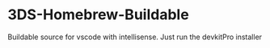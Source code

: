 # 3DS-Homebrew-Buildable
Buildable source for vscode with intellisense. Just run the devkitPro installer
